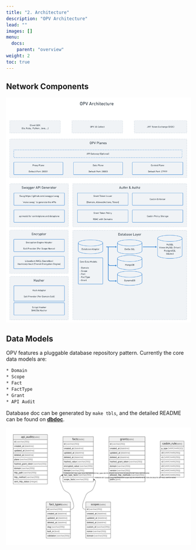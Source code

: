```yaml
---
title: "2. Architecture"
description: "OPV Architecture"
lead: ""
images: []
menu:
  docs:
    parent: "overview"
weight: 2
toc: true
---
```


## Network Components

<img src="/images/arch.png" class="img-fluid" alt="arch.png">

## Data Models

OPV features a pluggable database repository pattern. Currently the core data models are:

```sh
* Domain
* Scope
* Fact
* FactType
* Grant
* API Audit
```

Database doc can be generated by `make tbls`, and the detailed README can be found on [**dbdoc**](https://github.com/roney492/opv/tree/main/docs/openprivacy.io/static/dbdoc).

<img src="/dbdoc/schema.svg" class="img-fluid" alt="schema.svg">
